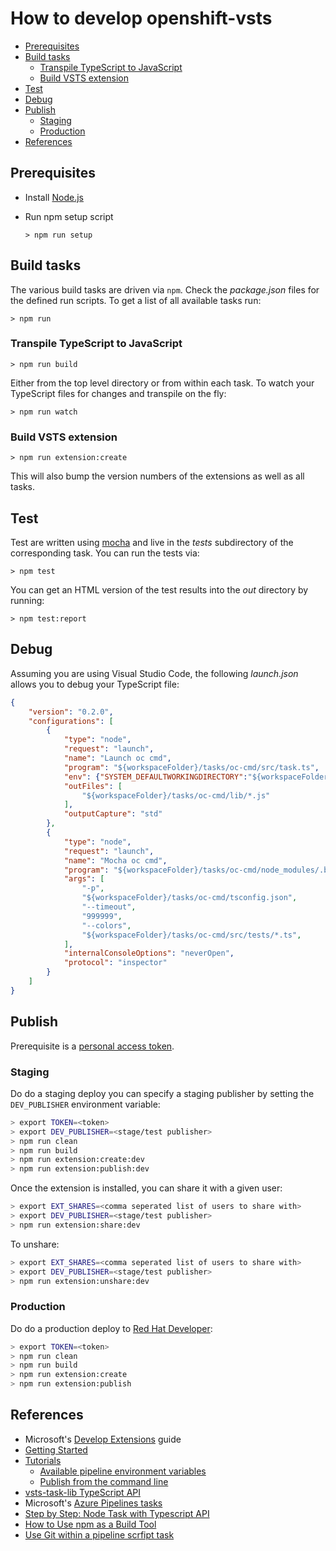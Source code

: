 # How to develop openshift-vsts

<!-- TOC depthFrom:2 -->

- [Prerequisites](#prerequisites)
- [Build tasks](#build-tasks)
    - [Transpile TypeScript to JavaScript](#transpile-typescript-to-javascript)
    - [Build VSTS extension](#build-vsts-extension)
- [Test](#test)
- [Debug](#debug)
- [Publish](#publish)
    - [Staging](#staging)
    - [Production](#production)
- [References](#references)

<!-- /TOC -->

## Prerequisites

- Install [Node.js](https://nodejs.org/en/)
- Run npm setup script

    `> npm run setup`

## Build tasks

The various build tasks are driven via `npm`.
Check the _package.json_ files for the defined run scripts.
To get a list of all available tasks run:

`> npm run`

### Transpile TypeScript to JavaScript

`> npm run build`

Either from the top level directory or from within each task.
To watch your TypeScript files for changes and transpile on the fly:

`> npm run watch`

### Build VSTS extension

`> npm run extension:create`

This will also bump the version numbers of the extensions as well as all tasks.

## Test

Test are written using [mocha](https://mochajs.org/) and live in the *_tests_* subdirectory of the corresponding task. You can run the tests via:

`> npm test`

You can get an HTML version of the test results into the _out_ directory by running:

`> npm test:report`

## Debug

Assuming you are using Visual Studio Code, the following _launch.json_ allows you to debug your TypeScript file:

```json
{
    "version": "0.2.0",
    "configurations": [
        {
            "type": "node",
            "request": "launch",
            "name": "Launch oc cmd",
            "program": "${workspaceFolder}/tasks/oc-cmd/src/task.ts",
            "env": {"SYSTEM_DEFAULTWORKINGDIRECTORY":"${workspaceFolder}/tasks/oc-cmd/out"},
            "outFiles": [
                "${workspaceFolder}/tasks/oc-cmd/lib/*.js"
            ],
            "outputCapture": "std"
        },
        {
            "type": "node",
            "request": "launch",
            "name": "Mocha oc cmd",
            "program": "${workspaceFolder}/tasks/oc-cmd/node_modules/.bin/ts-mocha",
            "args": [
                "-p",
                "${workspaceFolder}/tasks/oc-cmd/tsconfig.json",
                "--timeout",
                "999999",
                "--colors",
                "${workspaceFolder}/tasks/oc-cmd/src/tests/*.ts",
            ],
            "internalConsoleOptions": "neverOpen",
            "protocol": "inspector"
        }
    ]
}
```

## Publish

Prerequisite is a [personal access token](https://docs.microsoft.com/en-us/azure/devops/extend/publish/command-line?view=vsts#acquire-the-tfs-cross-platform-command-line-interface).

### Staging

Do do a staging deploy you can specify a staging publisher by setting the `DEV_PUBLISHER` environment variable:

```bash
> export TOKEN=<token>
> export DEV_PUBLISHER=<stage/test publisher>
> npm run clean
> npm run build
> npm run extension:create:dev
> npm run extension:publish:dev
```

Once the extension is installed, you can share it with a given user:

```bash
> export EXT_SHARES=<comma seperated list of users to share with>
> export DEV_PUBLISHER=<stage/test publisher>
> npm run extension:share:dev
```

To unshare:

```bash
> export EXT_SHARES=<comma seperated list of users to share with>
> export DEV_PUBLISHER=<stage/test publisher>
> npm run extension:unshare:dev
```

### Production

Do do a production deploy to [Red Hat Developer](https://marketplace.visualstudio.com/manage/publishers/redhatdeveloper):

```bash
> export TOKEN=<token>
> npm run clean
> npm run build
> npm run extension:create
> npm run extension:publish
```

## References

- Microsoft's [Develop Extensions](https://docs.microsoft.com/en-us/azure/devops/extend/?view=vsts) guide
- [Getting Started](https://docs.microsoft.com/en-us/azure/devops/extend/get-started/node?view=vsts)
- [Tutorials](https://docs.microsoft.com/en-us/azure/devops/extend/get-started/tutorials?view=vsts)
  - [Available pipeline environment variables](https://docs.microsoft.com/en-us/azure/devops/pipelines/build/variables?view=vsts)
  - [Publish from the command line](https://docs.microsoft.com/en-us/azure/devops/extend/publish/command-line?view=vsts)
- [vsts-task-lib TypeScript API](https://github.com/Microsoft/vsts-task-lib/blob/master/node/docs/vsts-task-lib.md#toolrunnerToolRunnerargIf)
- Microsoft's [Azure Pipelines tasks](https://github.com/Microsoft/vsts-tasks)
- [Step by Step: Node Task with Typescript API](https://github.com/Microsoft/vsts-task-lib/blob/master/node/docs/stepbystep.md)
- [How to Use npm as a Build Tool](https://www.keithcirkel.co.uk/how-to-use-npm-as-a-build-tool)
- [Use Git within a pipeline scrfipt task](https://docs.microsoft.com/en-us/azure/devops/pipelines/scripts/git-commands?view=vsts&tabs=yaml)
